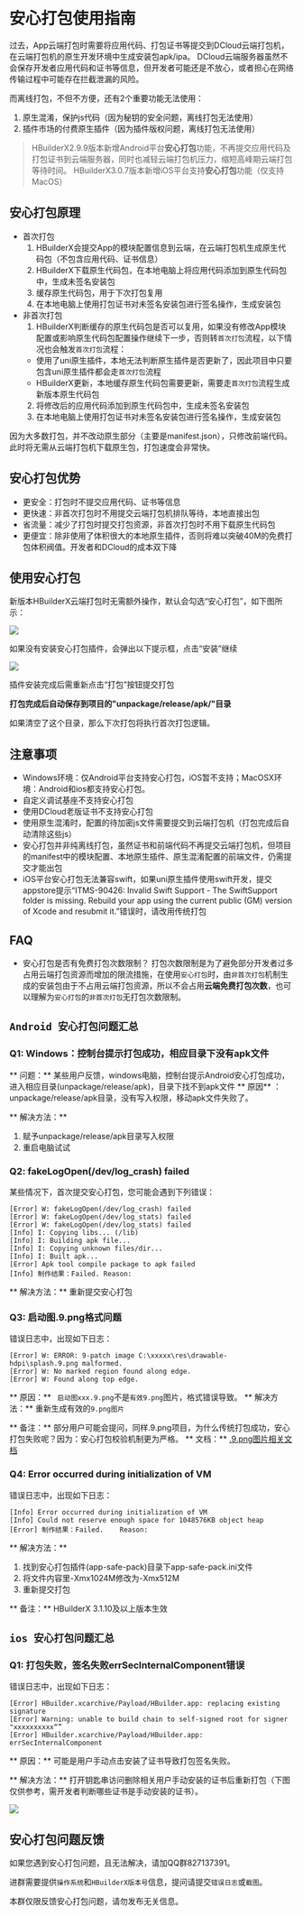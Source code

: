 # 安心打包使用指南

<!--
keyword: 安心打包
-->

过去，App云端打包时需要将应用代码、打包证书等提交到DCloud云端打包机，在云端打包机的原生开发环境中生成安装包apk/ipa。
DCloud云端服务器虽然不会保存开发者应用代码和证书等信息，但开发者可能还是不放心，或者担心在网络传输过程中可能存在拦截泄漏的风险。

而离线打包，不但不方便，还有2个重要功能无法使用：
1. 原生混淆，保护js代码（因为秘钥的安全问题，离线打包无法使用）
2. 插件市场的付费原生插件（因为插件版权问题，离线打包无法使用）

> HBuilderX2.9.9版本新增Android平台**安心打包**功能，不再提交应用代码及打包证书到云端服务器，同时也减轻云端打包机压力，缩短高峰期云端打包等待时间。
> HBuilderX3.0.7版本新增iOS平台支持**安心打包**功能（仅支持MacOS）


## 安心打包原理

- 首次打包
  1. HBuilderX会提交App的模块配置信息到云端，在云端打包机生成原生代码包（不包含应用代码、证书信息）
  2. HBuilderX下载原生代码包，在本地电脑上将应用代码添加到原生代码包中，生成未签名安装包
  3. 缓存原生代码包，用于下次打包复用
  4. 在本地电脑上使用打包证书对未签名安装包进行签名操作，生成安装包
- 非首次打包
  1. HBuilderX判断缓存的原生代码包是否可以复用，如果没有修改App模块配置或影响原生代码包配置操作继续下一步，否则转`首次打包`流程，以下情况也会触发`首次打包`流程：
    + 使用了uni原生插件，本地无法判断原生插件是否更新了，因此项目中只要包含uni原生插件都会走`首次打包`流程
    + HBuilderX更新，本地缓存原生代码包需要更新，需要走`首次打包`流程生成新版本原生代码包
  2. 将修改后的应用代码添加到原生代码包中，生成未签名安装包
  3. 在本地电脑上使用打包证书对未签名安装包进行签名操作，生成安装包

因为大多数打包，并不改动原生部分（主要是manifest.json），只修改前端代码。此时将无需从云端打包机下载原生包，打包速度会非常快。

## 安心打包优势

- 更安全：打包时不提交应用代码、证书等信息
- 更快速：非首次打包时不用提交云端打包机排队等待，本地直接出包
- 省流量：减少了打包时提交打包资源，非首次打包时不用下载原生代码包
- 更便宜：除非使用了体积很大的本地原生插件，否则将难以突破40M的免费打包体积阀值。开发者和DCloud的成本双下降

## 使用安心打包
新版本HBuilderX云端打包时无需额外操作，默认会勾选“安心打包”，如下图所示：

![](https://hx.dcloud.net.cn/static/snapshots/app/pack/pack_app_safe.png)

如果没有安装安心打包插件，会弹出以下提示框，点击“安装”继续

![](https://hx.dcloud.net.cn/static/snapshots/app/pack/pack_app_safe_box.png)

插件安装完成后需重新点击“打包”按钮提交打包

**打包完成后自动保存到项目的"unpackage/release/apk/"目录**

如果清空了这个目录，那么下次打包将执行首次打包逻辑。

## 注意事项
- Windows环境：仅Android平台支持安心打包，iOS暂不支持；MacOSX环境：Android和ios都支持安心打包。
- 自定义调试基座不支持安心打包
- 使用DCloud老版证书不支持安心打包
- 使用原生混淆时，配置的待加密js文件需要提交到云端打包机（打包完成后自动清除这些js）
- 安心打包并非纯离线打包，虽然证书和前端代码不再提交云端打包机，但项目的manifest中的模块配置、本地原生插件、原生混淆配置的前端文件，仍需提交才能出包
- iOS平台安心打包无法兼容swift，如果uni原生插件使用swift开发，提交appstore提示“ITMS-90426: Invalid Swift Support - The SwiftSupport folder is missing. Rebuild your app using the current public (GM) version of Xcode and resubmit it.”错误时，请改用传统打包

## FAQ
- 安心打包是否有免费打包次数限制？
  打包次数限制是为了避免部分开发者过多占用云端打包资源而增加的限流措施，在使用`安心打包`时，由`非首次打包`机制生成的安装包由于不占用云端打包资源，所以不会占用**云端免费打包次数**，也可以理解为`安心打包`的`非首次打包`无打包次数限制。


## `Android 安心打包问题汇总`

### Q1: Windows：控制台提示打包成功，相应目录下没有apk文件

** 问题：** 某些用户反馈，windows电脑，控制台提示Android安心打包成功，进入相应目录(unpackage/release/apk)，目录下找不到apk文件
** 原因** ：unpackage/release/apk目录，没有写入权限，移动apk文件失败了。

** 解决方法：**
1. 赋予unpackage/release/apk目录写入权限
2. 重启电脑试试

### Q2: fakeLogOpen(/dev/log_crash) failed

某些情况下，首次提交安心打包，您可能会遇到下列错误：
```
[Error] W: fakeLogOpen(/dev/log_crash) failed
[Error] W: fakeLogOpen(/dev/log_stats) failed
[Error] W: fakeLogOpen(/dev/log_stats) failed
[Info] I: Copying libs... (/lib)
[Info] I: Building apk file...
[Info] I: Copying unknown files/dir...
[Info] I: Built apk...
[Error] Apk tool compile package to apk failed
[Info] 制作结果：Failed. Reason:
```

** 解决方法：** 重新提交安心打包

### Q3: 启动图.9.png格式问题

错误日志中，出现如下日志：
```
[Error] W: ERROR: 9-patch image C:\xxxxx\res\drawable-hdpi\splash.9.png malformed.
[Error] W: No marked region found along edge.
[Error] W: Found along top edge.
```

** 原因：**  ` 启动图xxx.9.png`不是`有效9.png`图片，格式错误导致。
** 解决方法：** 重新生成有效的`9.png图片`

** 备注：**  部分用户可能会提问，同样.9.png项目，为什么传统打包成功，安心打包失败呢？因为：安心打包校验机制更为严格。
** 文档：**  [.9.png图片相关文档](https://ask.dcloud.net.cn/article/35527)

### Q4: Error occurred during initialization of VM

错误日志中，出现如下日志：
```
[Info] Error occurred during initialization of VM
[Info] Could not reserve enough space for 1048576KB object heap
[Error] 制作结果：Failed.    Reason:
```
** 解决方法：**
1. 找到安心打包插件(app-safe-pack)目录下app-safe-pack.ini文件
2. 将文件内容里-Xmx1024M修改为-Xmx512M
3. 重新提交打包

** 备注：**  HBuilderX 3.1.10及以上版本生效

## `ios 安心打包问题汇总`

### Q1: 打包失败，签名失败errSecInternalComponent错误

错误日志中，出现如下日志：
```
[Error] HBuilder.xcarchive/Payload/HBuilder.app: replacing existing signature
[Error] Warning: unable to build chain to self-signed root for signer  "xxxxxxxxxx“”
[Error] HBuilder.xcarchive/Payload/HBuilder.app: errSecInternalComponent
```

** 原因：**  可能是用户手动点击安装了证书导致打包签名失败。

** 解决方法：** 打开钥匙串访问删除相关用户手动安装的证书后重新打包（下图仅供参考，需开发者判断哪些证书是手动安装的证书）。

![](https://hx.dcloud.net.cn/static/snapshots/tutorial/iossafepackcertinstall.jpeg)



## 安心打包问题反馈

如果您遇到安心打包问题，且无法解决，请加QQ群827137391。

进群需要提供`操作系统`和`HBuilderX版本号`信息，提问请提交`错误日志`或`截图`。

本群仅限反馈安心打包问题，请勿发布无关信息。
